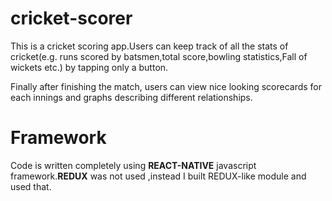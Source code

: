 <div>
<h1>
cricket-scorer
</h1>
<p>This is a cricket scoring app.Users can keep track of all the stats of cricket(e.g. runs scored by batsmen,total score,bowling statistics,Fall of wickets etc.) by tapping only a button.</p>
<P> Finally after finishing the match, users can view nice looking scorecards for each innings and graphs describing different relationships. </p>
</div>

<div>
<h1>Framework</h1>
<p>Code is written completely using <b>REACT-NATIVE</b> javascript framework.<b>REDUX</b> was not used ,instead I built REDUX-like module and used that. </p>
</div>
